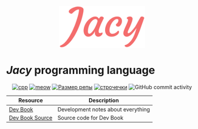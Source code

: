 <div align="center">
    <img src="img/JacyLarge.png" height="110">
</div>

# *Jacy* programming language

<p align="center">
    <a href="https://c.tenor.com/jFn8sS1Et-0AAAAM/cat.gif"><img alt="cpp" src="https://img.shields.io/badge/c%2B%2B-%3E%3D17-blue.svg?style=for-the-badge&logo=c%2B%2B&color=f36d6c"></a>
    <a href="https://c.tenor.com/jFn8sS1Et-0AAAAM/cat.gif"><img alt="meow" src="https://img.shields.io/github/search/jacylang/Jacy/meow?color=%23f36d6c&style=for-the-badge"></a>
    <a href="https://c.tenor.com/jFn8sS1Et-0AAAAM/cat.gif"><img alt="Размер репы" src="https://img.shields.io/github/repo-size/jacylang/Jacy?color=%23f36d6c&style=for-the-badge"></a>
    <a href="https://c.tenor.com/jFn8sS1Et-0AAAAM/cat.gif"><img alt="строчечки" src="https://img.shields.io/tokei/lines/github/jacylang/jacy?color=f36d6c&style=for-the-badge"></a>
    <img alt="GitHub commit activity" src="https://img.shields.io/github/commit-activity/y/jacylang/jacy?color=f36d6c&style=for-the-badge">
</p>

| Resource | Description |
| --- | --- |
| [Dev Book](https://jacylang.github.io/Jacy-Dev-Book/) | Development notes about everything |
| [Dev Book Source](https://github.com/jacylang/Jacy-Dev-Book) | Source code for Dev Book |
